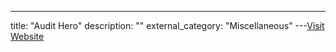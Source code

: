 ---
title: "Audit Hero"
description: ""
external_category: "Miscellaneous"
---[Visit Website](https://audit-hero.com/search-findings)


